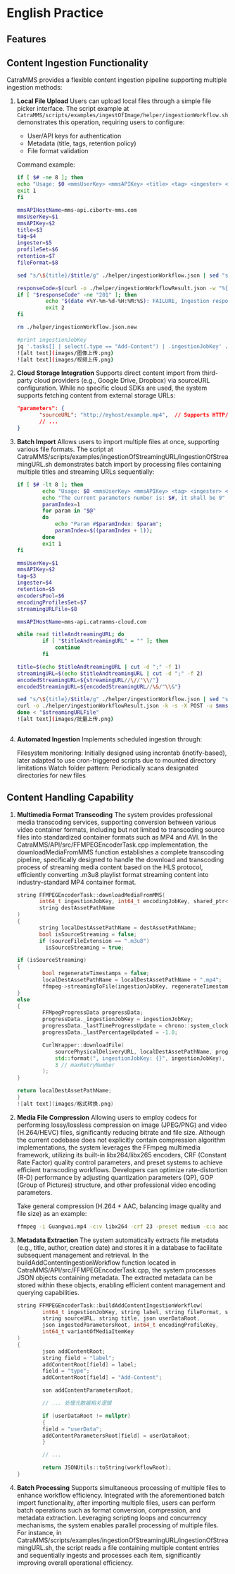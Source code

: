 # English Practice
## Features

## Content Ingestion Functionality <!-- by [Long Qingting] -->

CatraMMS provides a flexible content ingestion pipeline supporting multiple ingestion methods:

1. **Local File Upload**
    Users can upload local files through a simple file picker interface. The script example at `CatraMMS/scripts/examples/ingestOfImage/helper/ingestionWorkflow.sh` demonstrates this operation, requiring users to configure:
    - User/API keys for authentication
    - Metadata (title, tags, retention policy)
    - File format validation

    Command example:
    ```bash
    if [ $# -ne 8 ]; then
    echo "Usage: $0 <mmsUserKey> <mmsAPIKey> <title> <tag> <ingester> <profileset> <retention> <fileFormat> ($#)"
    exit 1
    fi

    mmsAPIHostName=mms-api.cibortv-mms.com
    mmsUserKey=$1
    mmsAPIKey=$2
    title=$3
    tag=$4
    ingester=$5
    profileSet=$6
    retention=$7
    fileFormat=$8

    sed "s/\${title}/$title/g" ./helper/ingestionWorkflow.json | sed "s/\${tag}/$tag/g" | sed "s/\${ingester}/$ingester/g" | sed "s/\${profileSet}/$profileSet/g" | sed "s/\${retention}/$retention/g" | sed "s/\${fileFormat}/$fileFormat/g" > ./helper/ingestionWorkflow.json.new

    responseCode=$(curl -o ./helper/ingestionWorkflowResult.json -w "%{response_code}" -k -s -X POST -u $mmsUserKey:$mmsAPIKey -d @./helper/ingestionWorkflow.json.new -H "Content-Type: application/json" https://$mmsAPIHostName/catramms/1.0.1/workflow)
    if [ "$responseCode" -ne "201" ]; then
             echo "$(date +%Y-%m-%d-%H:%M:%S): FAILURE, Ingestion response code: $responseCode"
             exit 2
    fi

    rm ./helper/ingestionWorkflow.json.new

    #print ingestionJobKey
    jq '.tasks[] | select(.type == "Add-Content") | .ingestionJobKey' ./helper/ingestionWorkflowResult.json
    ![alt text](images/图像上传.png)
    ![alt text](images/视频上传.png)


2. **Cloud Storage Integration**
    Supports direct content import from third-party cloud providers (e.g., Google Drive, Dropbox) via sourceURL configuration. While no specific cloud SDKs are used, the system supports fetching content from external storage URLs:

    ```json
    "parameters": {
           "sourceURL": "http://myhost/example.mp4",  // Supports HTTP/HTTPS/FTP/FTPS protocols
           // ...
    }


3. **Batch Import**
    Allows users to import multiple files at once, supporting various file formats. The script at CatraMMS/scripts/examples/ingestionOfStreamingURL/ingestionOfStreamingURL.sh demonstrates batch import by processing files containing multiple titles and streaming URLs sequentially:

    ```bash
    if [ $# -lt 8 ]; then
            echo "Usage: $0 <mmsUserKey> <mmsAPIKey> <tag> <ingester> <retention> <encodersPool> <encodingProfilesSet> <streamingURLFile>"
            echo "The current parameters number is: $#, it shall be 9"
            paramIndex=1
            for param in "$@"
            do
                echo "Param #$paramIndex: $param";
                paramIndex=$((paramIndex + 1));
            done
            exit 1
    fi

    mmsUserKey=$1
    mmsAPIKey=$2
    tag=$3
    ingester=$4
    retention=$5
    encodersPool=$6
    encodingProfilesSet=$7
    streamingURLFile=$8

    mmsAPIHostName=mms-api.catramms-cloud.com

    while read titleAndtreamingURL; do
            if [ "$titleAndtreamingURL" = "" ]; then
                continue
            fi

    title=$(echo $titleAndtreamingURL | cut -d ";" -f 1)
    streamingURL=$(echo $titleAndtreamingURL | cut -d ";" -f 2)
    encodedStreamingURL=${streamingURL//\//"\\/"}
    encodedStreamingURL=${encodedStreamingURL//\&/"\\&"}

    sed "s/\${title}/$title/g" ./helper/ingestionWorkflow.json | sed "s/\${streamingURL}/$encodedStreamingURL/g" | sed "s/\${tag}/$tag/g" | sed "s/\${ingester}/$ingester/g" | sed "s/\${retention}/$retention/g" | sed "s/\${encodersPool}/$encodersPool/g" | sed "s/\${encodingProfilesSet}/$encodingProfilesSet/g" > ./helper/ingestionWorkflow.json.new
    curl -o ./helper/ingestionWorkflowResult.json -k -s -X POST -u $mmsUserKey:$mmsAPIKey -d @./helper/ingestionWorkflow.json.new -H "Content-Type: application/json" https://$mmsAPIHostName/catramms/1.0.1/workflow
    done < "$streamingURLFile"
    ![alt text](images/批量上传.png)
        

4. **Automated Ingestion**
    Implements scheduled ingestion through:

    Filesystem monitoring: Initially designed using incrontab (inotify-based), later adapted to use cron-triggered scripts due to mounted directory limitations
    Watch folder pattern: Periodically scans designated directories for new files



## Content Handling Capability <!-- by [Long Qingting] -->

1. **Multimedia Format Transcoding**
    The system provides professional media transcoding services, supporting conversion between various video container formats, including but not limited to transcoding source files into standardized container formats such as MP4 and AVI. In the CatraMMS/API/src/FFMPEGEncoderTask.cpp implementation, the downloadMediaFromMMS function establishes a complete transcoding pipeline, specifically designed to handle the download and transcoding process of streaming media content based on the HLS protocol, efficiently converting .m3u8 playlist format streaming content into industry-standard MP4 container format.

    ```cpp
    string FFMPEGEncoderTask::downloadMediaFromMMS(
           int64_t ingestionJobKey, int64_t encodingJobKey, shared_ptr<FFMpegWrapper> ffmpeg, string sourceFileExtension, string sourcePhysicalDeliveryURL,
           string destAssetPathName
    )
    {
           string localDestAssetPathName = destAssetPathName;
           bool isSourceStreaming = false;
           if (sourceFileExtension == ".m3u8")
             isSourceStreaming = true;

    if (isSourceStreaming)
    {
            bool regenerateTimestamps = false;
            localDestAssetPathName = localDestAssetPathName + ".mp4";
            ffmpeg->streamingToFile(ingestionJobKey, regenerateTimestamps, sourcePhysicalDeliveryURL, localDestAssetPathName);
    }
    else
    {
            FFMpegProgressData progressData;
            progressData._ingestionJobKey = ingestionJobKey;
            progressData._lastTimeProgressUpdate = chrono::system_clock::now();
            progressData._lastPercentageUpdated = -1.0;

            CurlWrapper::downloadFile(
                sourcePhysicalDeliveryURL, localDestAssetPathName, progressDownloadCallback2, &progressData, 500,
                std::format(", ingestionJobKey: {}", ingestionJobKey),
                3 // maxRetryNumber
            );
    }

    return localDestAssetPathName;
    }
    ![alt text](images/格式转换.png)

2. **Media File Compression**
    Allowing users to employ codecs for performing lossy/lossless compression on image (JPEG/PNG) and video (H.264/HEVC) files, significantly reducing bitrate and file size. Although the current codebase does not explicitly contain compression algorithm implementations, the system leverages the FFmpeg multimedia framework, utilizing its built-in libx264/libx265 encoders, CRF (Constant Rate Factor) quality control parameters, and preset systems to achieve efficient transcoding workflows. Developers can optimize rate-distortion (R-D) performance by adjusting quantization parameters (QP), GOP (Group of Pictures) structure, and other professional video encoding parameters.

    Take general compression (H.264 + AAC, balancing image quality and file size) as an example:

    ```bash
    ffmpeg -i Guangwai.mp4 -c:v libx264 -crf 23 -preset medium -c:a aac -b:a 128k Guangwai_compressed.mp4

3. **Metadata Extraction**
    The system automatically extracts file metadata (e.g., title, author, creation date) and stores it in a database to facilitate subsequent management and retrieval. In the buildAddContentIngestionWorkflow function located in CatraMMS/API/src/FFMPEGEncoderTask.cpp, the system processes JSON objects containing metadata. The extracted metadata can be stored within these objects, enabling efficient content management and querying capabilities.
    ```cpp
    string FFMPEGEncoderTask::buildAddContentIngestionWorkflow(
            int64_t ingestionJobKey, string label, string fileFormat, string ingester,
            string sourceURL, string title, json userDataRoot,
            json ingestedParametersRoot, int64_t encodingProfileKey,
            int64_t variantOfMediaItemKey
    )
    {
            json addContentRoot;
            string field = "label";
            addContentRoot[field] = label;
            field = "type";
            addContentRoot[field] = "Add-Content";

            son addContentParametersRoot;

            // ... 处理元数据相关逻辑

            if (userDataRoot != nullptr)
            {
            field = "userData";
            addContentParametersRoot[field] = userDataRoot;
            }

            // ...

            return JSONUtils::toString(workflowRoot);
    }

4. **Batch Processing**
    Supports simultaneous processing of multiple files to enhance workflow efficiency. Integrated with the aforementioned batch import functionality, after importing multiple files, users can perform batch operations such as format conversion, compression, and metadata extraction. Leveraging scripting loops and concurrency mechanisms, the system enables parallel processing of multiple files. For instance, in CatraMMS/scripts/examples/ingestionOfStreamingURL/ingestionOfStreamingURL.sh, the script reads a file containing multiple content entries and sequentially ingests and processes each item, significantly improving overall operational efficiency.
